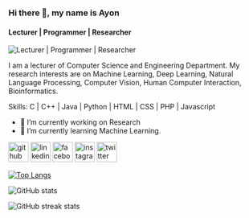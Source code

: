 ### Hi there 👋, my name is Ayon
#### Lecturer | Programmer | Researcher
![Lecturer | Programmer | Researcher](https://scontent.fdac27-1.fna.fbcdn.net/v/t39.30808-6/358051973_789342166226138_3699436266093390938_n.jpg?stp=dst-jpg_s720x980&_nc_cat=109&ccb=1-7&_nc_sid=5f2048&_nc_ohc=bK6kP-50gWMAX-zuLyj&_nc_ht=scontent.fdac27-1.fna&oh=00_AfALKEAh348vIZOJHDPy25YBQY6RP1R09KXrRK-VOc-c0Q&oe=6564C576)

I am a lecturer of Computer Science and Engineering Department. My research interests are on Machine Learning, Deep Learning, Natural Language Processing, Computer Vision, Human Computer Interaction, Bioinformatics.

Skills: C | C++ | Java | Python | HTML | CSS | PHP | Javascript 

- 🔭 I’m currently working on Research 
- 🌱 I’m currently learning Machine Learning. 


[<img src='https://cdn.jsdelivr.net/npm/simple-icons@3.0.1/icons/github.svg' alt='github' height='40'>](https://github.com/ayonneub)  [<img src='https://cdn.jsdelivr.net/npm/simple-icons@3.0.1/icons/linkedin.svg' alt='linkedin' height='40'>](https://www.linkedin.com/in/ayonshyper/)  [<img src='https://cdn.jsdelivr.net/npm/simple-icons@3.0.1/icons/facebook.svg' alt='facebook' height='40'>](https://www.facebook.com/ayonneub)  [<img src='https://cdn.jsdelivr.net/npm/simple-icons@3.0.1/icons/instagram.svg' alt='instagram' height='40'>](https://www.instagram.com/ayonneub/)  [<img src='https://cdn.jsdelivr.net/npm/simple-icons@3.0.1/icons/twitter.svg' alt='twitter' height='40'>](https://twitter.com/ayonneub)  

[![Top Langs](https://github-readme-stats.vercel.app/api/top-langs/?username=ayonneub)](https://github.com/anuraghazra/github-readme-stats)

![GitHub stats](https://github-readme-stats.vercel.app/api?username=ayonneub&show_icons=true)  
 

![GitHub streak stats](https://streak-stats.demolab.com/?user=ayonneub)  

